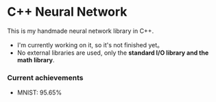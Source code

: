# C++ Neural Network
 
This is my handmade neural network library in C++.

- I'm currently working on it, so it's not finished yet。
- No external libraries are used, only the **standard I/O library and the math library**.

### Current achievements
- MNIST: 95.65%
